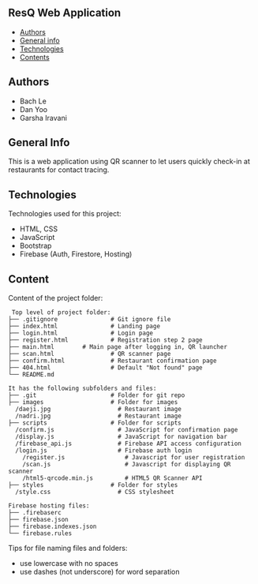 ## ResQ Web Application

* [Authors](#authors)
* [General info](#general-info)
* [Technologies](#technologies)
* [Contents](#content)

## Authors
* Bach Le
* Dan Yoo
* Garsha Iravani

## General Info
This is a web application using QR scanner to let users quickly check-in at restaurants for contact tracing.

## Technologies
Technologies used for this project:
* HTML, CSS
* JavaScript
* Bootstrap
* Firebase (Auth, Firestore, Hosting)

## Content
Content of the project folder:

```
 Top level of project folder: 
├── .gitignore               # Git ignore file
├── index.html               # Landing page
├── login.html               # Login page
├── register.html            # Registration step 2 page
├── main.html        # Main page after logging in, QR launcher
├── scan.html                # QR scanner page
├── confirm.html             # Restaurant confirmation page
├── 404.html                 # Default "Not found" page
└── README.md

It has the following subfolders and files:
├── .git                     # Folder for git repo
├── images                   # Folder for images
  /daeji.jpg                   # Restaurant image
  /nadri.jpg                   # Restaurant image
├── scripts                  # Folder for scripts
  /confirm.js                  # JavaScript for confirmation page
  /display.js                  # JavaScript for navigation bar
  /firebase_api.js             # Firebase API access configuration
  /login.js                    # Firebase auth login
	/register.js                 # Javascript for user registration
	/scan.js                     # Javascript for displaying QR scanner
	/html5-qrcode.min.js         # HTML5 QR Scanner API
├── styles                   # Folder for styles
  /style.css                   # CSS stylesheet

Firebase hosting files: 
├── .firebaserc
├── firebase.json
├── firebase.indexes.json
└── firebase.rules

```

Tips for file naming files and folders:
* use lowercase with no spaces
* use dashes (not underscore) for word separation

